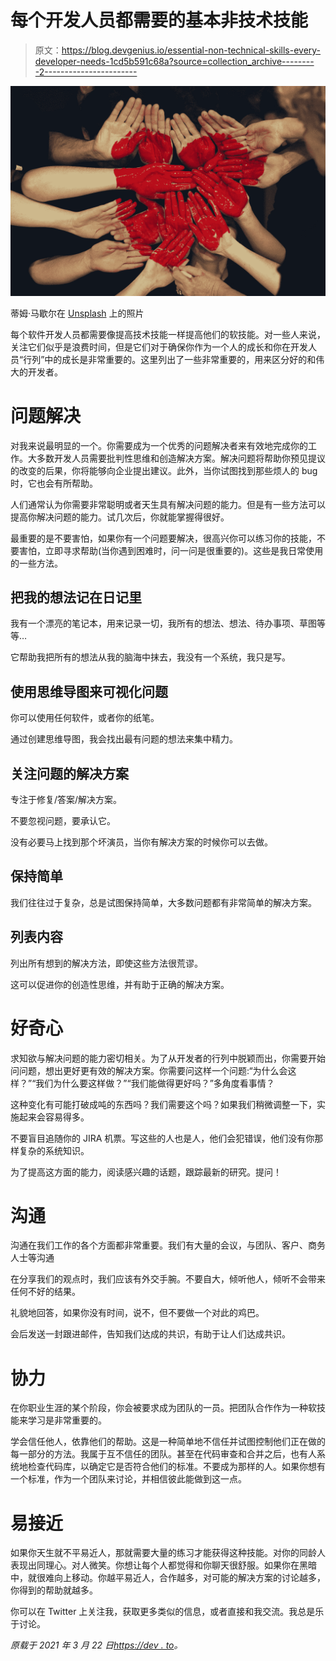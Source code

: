 # 每个开发人员都需要的基本非技术技能

> 原文：<https://blog.devgenius.io/essential-non-technical-skills-every-developer-needs-1cd5b591c68a?source=collection_archive---------2----------------------->

![](img/2aaa708069ded51e1799c2e637ae211c.png)

蒂姆·马歇尔在 [Unsplash](https://unsplash.com?utm_source=medium&utm_medium=referral) 上的照片

每个软件开发人员都需要像提高技术技能一样提高他们的软技能。对一些人来说，关注它们似乎是浪费时间，但是它们对于确保你作为一个人的成长和你在开发人员“行列”中的成长是非常重要的。这里列出了一些非常重要的，用来区分好的和伟大的开发者。

# 问题解决

对我来说最明显的一个。你需要成为一个优秀的问题解决者来有效地完成你的工作。大多数开发人员需要批判性思维和创造解决方案。解决问题将帮助你预见提议的改变的后果，你将能够向企业提出建议。此外，当你试图找到那些烦人的 bug 时，它也会有所帮助。

人们通常认为你需要非常聪明或者天生具有解决问题的能力。但是有一些方法可以提高你解决问题的能力。试几次后，你就能掌握得很好。

最重要的是不要害怕，如果你有一个问题要解决，很高兴你可以练习你的技能，不要害怕，立即寻求帮助(当你遇到困难时，问一问是很重要的)。这些是我日常使用的一些方法。

## 把我的想法记在日记里

我有一个漂亮的笔记本，用来记录一切，我所有的想法、想法、待办事项、草图等等…

它帮助我把所有的想法从我的脑海中抹去，我没有一个系统，我只是写。

## 使用思维导图来可视化问题

你可以使用任何软件，或者你的纸笔。

通过创建思维导图，我会找出最有问题的想法来集中精力。

## 关注问题的解决方案

专注于修复/答案/解决方案。

不要忽视问题，要承认它。

没有必要马上找到那个坏演员，当你有解决方案的时候你可以去做。

## 保持简单

我们往往过于复杂，总是试图保持简单，大多数问题都有非常简单的解决方案。

## 列表内容

列出所有想到的解决方法，即使这些方法很荒谬。

这可以促进你的创造性思维，并有助于正确的解决方案。

# 好奇心

求知欲与解决问题的能力密切相关。为了从开发者的行列中脱颖而出，你需要开始问问题，想出更好更有效的解决方案。你需要问这样一个问题:“为什么会这样？”“我们为什么要这样做？”“我们能做得更好吗？”多角度看事情？

这种变化有可能打破成吨的东西吗？我们需要这个吗？如果我们稍微调整一下，实施起来会容易得多。

不要盲目追随你的 JIRA 机票。写这些的人也是人，他们会犯错误，他们没有你那样复杂的系统知识。

为了提高这方面的能力，阅读感兴趣的话题，跟踪最新的研究。提问！

# 沟通

沟通在我们工作的各个方面都非常重要。我们有大量的会议，与团队、客户、商务人士等沟通

在分享我们的观点时，我们应该有外交手腕。不要自大，倾听他人，倾听不会带来任何不好的结果。

礼貌地回答，如果你没有时间，说不，但不要做一个对此的鸡巴。

会后发送一封跟进邮件，告知我们达成的共识，有助于让人们达成共识。

# 协力

在你职业生涯的某个阶段，你会被要求成为团队的一员。把团队合作作为一种软技能来学习是非常重要的。

学会信任他人，依靠他们的帮助。这是一种简单地不信任并试图控制他们正在做的每一部分的方法。我属于互不信任的团队。甚至在代码审查和合并之后，也有人系统地检查代码库，以确定它是否符合他们的标准。不要成为那样的人。如果你想有一个标准，作为一个团队来讨论，并相信彼此能做到这一点。

# 易接近

如果你天生就不平易近人，那就需要大量的练习才能获得这种技能。对你的同龄人表现出同理心。对人微笑。你想让每个人都觉得和你聊天很舒服。如果你在黑暗中，就很难向上移动。你越平易近人，合作越多，对可能的解决方案的讨论越多，你得到的帮助就越多。

你可以在 Twitter 上关注我，获取更多类似的信息，或者直接和我交流。我总是乐于讨论。

*原载于 2021 年 3 月 22 日*[*https://dev . to*](https://dev.to/pavel_polivka/essential-non-technical-skills-every-developer-needs-3ec5)*。*